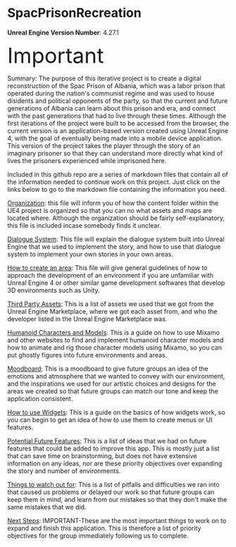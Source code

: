 # SpacPrisonRecreation

**Unreal Engine Version Number**: 4.27.1   
   
<font size="40">Important</font>   
   
Summary: The purpose of this iterative project is to create a digital reconstruction of the Spac Prison of Albania, which was a labor prison that operated during the nation's communist regime and was used to house disidents and political opponents of the party, so that the current and future generations of Albania can learn about this prison and era, and connect with the past generations that had to live through these times. Although the first iterations of the project were built to be accessed from the browser, the current version is an application-based version created using Unreal Engine 4, with the goal of eventually being made into a mobile device application. This version of the project takes the player through the story of an imaginary prisoner so that they can understand more directly what kind of lives the prisoners experienced while imprisoned here.   
   
Included in this github repo are a series of markdown files that contain all of the information needed to continue work on this project. Just click on the links below to go to the markdown file containing the information you need.   
   
[Organization](Organization.MD): this file will inform you of how the content folder within the UE4 project is organized so that you can no what assets and maps are located where. Although the organization should be fairly self-explanatory, this file is included incase somebody finds it unclear.   
   
[Dialogue System](DialogueSystemGuide.MD): This file will explain the dialogue system built into Unreal Engine that we used to implement the story, and how to use that dialogue system to implement your own stories in your own areas.   
   
[How to create an area](EnvironmentCreationGuide.MD): This file will give general guidelines of how to approach the development of an environment if you are unfamiliar with Unreal Engine 4 or other similar game development softwares that develop 3D environments such as Unity.   
   
[Third Party Assets](MaterialCredits.MD): This is a list of assets we used that we got from the Unreal Engine Marketplace, where we got each asset from, and who the developer listed in the Unreal Engine Marketplace was.   
   
[Humanoid Characters and Models](CHAR_ANIM.md): This is a guide on how to use Mixamo and other websites to find and implement humanoid character models and how to animate and rig those character models using Mixamo, so you can put ghostly figures into future environments and areas.   
   
[Moodboard](MOODBOARD.MD): This is a moodboard to give future groups an idea of the emotions and atmosphere that we wanted to convey with our environment, and the inspirations we used for our artistic choices and designs for the areas we created so that future groups can match our tone and keep the application consistent.   
   
[How to use Widgets](WidgetGuide.MD): This is a guide on the basics of how widgets work, so you can begin to get an idea of how to use them to create menus or UI features.   
   
[Potential Future Features](FutureFeatures.MD): This is a list of ideas that we had on future features that could be added to improve this app. This is mostly just a list that can save time on brainstorming, but does not have extensive information on any ideas, nor are these priority objectives over expanding the story and number of environments.   
   
[Things to watch out for](Pitfalls.MD): This is a list of pitfalls and difficulties we ran into that caused us problems or delayed our work so that future groups can keep them in mind, and learn from our mistakes so that they don't make the same mistakes that we did.   
   
[Next Steps](NS.md): IMPORTANT-These are the most important things to work on to expand and finish this application. This is therefore a list of priority objectives for the group immediately following us to complete.   
